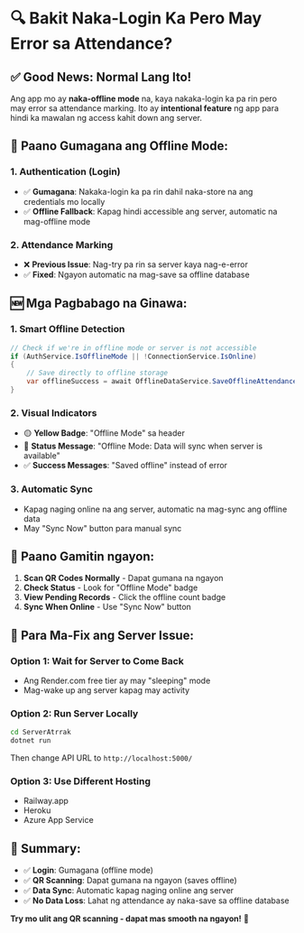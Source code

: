 # 🔍 Bakit Naka-Login Ka Pero May Error sa Attendance?

## ✅ **Good News: Normal Lang Ito!**

Ang app mo ay **naka-offline mode** na, kaya nakaka-login ka pa rin pero may error sa attendance marking. Ito ay **intentional feature** ng app para hindi ka mawalan ng access kahit down ang server.

## 🔄 **Paano Gumagana ang Offline Mode:**

### 1. **Authentication (Login)**
- ✅ **Gumagana**: Nakaka-login ka pa rin dahil naka-store na ang credentials mo locally
- ✅ **Offline Fallback**: Kapag hindi accessible ang server, automatic na mag-offline mode

### 2. **Attendance Marking**
- ❌ **Previous Issue**: Nag-try pa rin sa server kaya nag-e-error
- ✅ **Fixed**: Ngayon automatic na mag-save sa offline database

## 🆕 **Mga Pagbabago na Ginawa:**

### 1. **Smart Offline Detection**
```csharp
// Check if we're in offline mode or server is not accessible
if (AuthService.IsOfflineMode || !ConnectionService.IsOnline)
{
    // Save directly to offline storage
    var offlineSuccess = await OfflineDataService.SaveOfflineAttendanceAsync(studentId, attendanceType);
}
```

### 2. **Visual Indicators**
- 🟡 **Yellow Badge**: "Offline Mode" sa header
- 📱 **Status Message**: "Offline Mode: Data will sync when server is available"
- ✅ **Success Messages**: "Saved offline" instead of error

### 3. **Automatic Sync**
- Kapag naging online na ang server, automatic na mag-sync ang offline data
- May "Sync Now" button para manual sync

## 📱 **Paano Gamitin ngayon:**

1. **Scan QR Codes Normally** - Dapat gumana na ngayon
2. **Check Status** - Look for "Offline Mode" badge
3. **View Pending Records** - Click the offline count badge
4. **Sync When Online** - Use "Sync Now" button

## 🔧 **Para Ma-Fix ang Server Issue:**

### Option 1: Wait for Server to Come Back
- Ang Render.com free tier ay may "sleeping" mode
- Mag-wake up ang server kapag may activity

### Option 2: Run Server Locally
```bash
cd ServerAtrrak
dotnet run
```
Then change API URL to `http://localhost:5000/`

### Option 3: Use Different Hosting
- Railway.app
- Heroku
- Azure App Service

## 🎯 **Summary:**

- ✅ **Login**: Gumagana (offline mode)
- ✅ **QR Scanning**: Dapat gumana na ngayon (saves offline)
- ✅ **Data Sync**: Automatic kapag naging online ang server
- ✅ **No Data Loss**: Lahat ng attendance ay naka-save sa offline database

**Try mo ulit ang QR scanning - dapat mas smooth na ngayon!** 🚀
